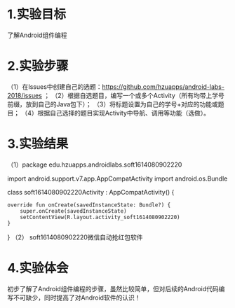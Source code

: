 # 1.实验目标
了解Android组件编程

# 2.实验步骤
（1）在Issues中创建自己的选题：https://github.com/hzuapps/android-labs-2018/issues ；
（2）根据自选题目，编写一个或多个Activity（所有均带上学号前缀，放到自己的Java包下）；
（3）将标题设置为自己的学号+对应的功能或题目；
（4）根据自己选择的题目实现Activity中导航、调用等功能（选做）。

# 3.实验结果
（1）package edu.hzuapps.androidlabs.soft1614080902220

import android.support.v7.app.AppCompatActivity
import android.os.Bundle

class soft1614080902220Activity : AppCompatActivity() {

    override fun onCreate(savedInstanceState: Bundle?) {
        super.onCreate(savedInstanceState)
        setContentView(R.layout.activity_soft1614080902220)
    }
}
（2）
<resources>
    <string name="app_name">soft1614080902220微信自动抢红包软件</string>
</resources>

# 4.实验体会
  初步了解了Android组件编程的步骤，虽然比较简单，但对后续的Android代码编写不可缺少，同时提高了对Android软件的认识！
